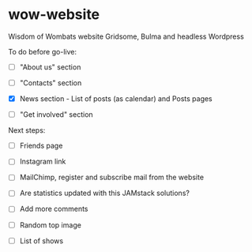 # wow-website

Wisdom of Wombats website
Gridsome, Bulma and headless Wordpress

To do before go-live:

- [ ] "About us" section

- [ ] "Contacts" section

- [x] News section - List of posts (as calendar) and Posts pages

- [ ] "Get involved" section

Next steps:

- [ ] Friends page

- [ ] Instagram link
 
- [ ] MailChimp, register and subscribe mail from the website

- [ ] Are statistics updated with this JAMstack solutions?

- [ ] Add more comments

- [ ] Random top image

- [ ] List of shows